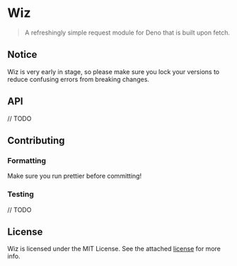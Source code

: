 # Wiz

> A refreshingly simple request module for Deno that is built upon fetch.

## Notice

Wiz is very early in stage, so please make sure you lock your versions to reduce confusing errors from breaking changes.

## API

// TODO

## Contributing

### Formatting

Make sure you run prettier before committing!

### Testing

// TODO

## License

Wiz is licensed under the MIT License. See the attached [license](./LICENSE) for more info.
